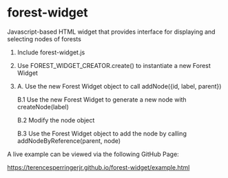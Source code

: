 # forest-widget #
Javascript-based HTML widget that provides interface for displaying and selecting nodes of forests

1. Include forest-widget.js
2. Use FOREST_WIDGET_CREATOR.create() to instantiate a new Forest Widget
3. A. Use the new Forest Widget object to call addNode({id, label, parent})

   B.1 Use the new Forest Widget to generate a new node with createNode(label)
   
   B.2 Modify the node object   
   
   B.3 Use the Forest Widget object to add the node by calling addNodeByReference(parent, node)

A live example can be viewed via the following GitHub Page:

https://terencesperringerjr.github.io/forest-widget/example.html
